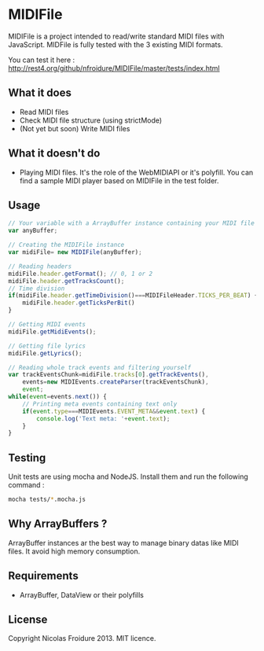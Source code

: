 MIDIFile
============

MIDIFile is a project intended to read/write standard MIDI files with JavaScript. MIDFile is fully tested with the 3 existing MIDI formats.

You can test it here : http://rest4.org/github/nfroidure/MIDIFile/master/tests/index.html

What it does
-------------
* Read MIDI files
* Check MIDI file structure (using strictMode)
*	(Not yet but soon) Write MIDI files

What it doesn't do
-------------
*	Playing MIDI files. It's the role of the WebMIDIAPI or it's polyfill. You can find a sample MIDI player based on MIDIFile in the test folder.

Usage
-------------
```js
// Your variable with a ArrayBuffer instance containing your MIDI file
var anyBuffer;

// Creating the MIDIFile instance
var midiFile= new MIDIFile(anyBuffer);

// Reading headers
midiFile.header.getFormat(); // 0, 1 or 2
midiFile.header.getTracksCount();
// Time division
if(midiFile.header.getTimeDivision()===MIDIFileHeader.TICKS_PER_BEAT) {
	midiFile.header.getTicksPerBit()
}

// Getting MIDI events
midiFile.getMidiEvents();

// Getting file lyrics
midiFile.getLyrics();

// Reading whole track events and filtering yourself
var trackEventsChunk=midiFile.tracks[0].getTrackEvents(),
	events=new MIDIEvents.createParser(trackEventsChunk),
	event;
while(event=events.next()) {
	// Printing meta events containing text only
	if(event.type===MIDIEvents.EVENT_META&&event.text) {
		console.log('Text meta: '+event.text);
	}
}
```

Testing
-------------
Unit tests are using mocha and NodeJS. Install them and run the following command :

```bash
mocha tests/*.mocha.js
```

Why ArrayBuffers ?
-------------
ArrayBuffer instances ar the best way to manage binary datas like MIDI files. It avoid high memory consumption.

Requirements
-------------
* ArrayBuffer, DataView or their polyfills

License
-------
Copyright Nicolas Froidure 2013. MIT licence.
